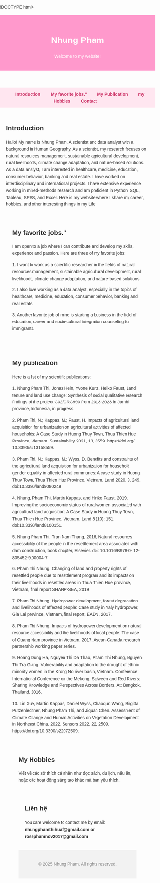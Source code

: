 !DOCTYPE html>
<html lang="vi">
<head>
  <meta charset="UTF-8" />
  <meta name="viewport" content="width=device-width, initial-scale=1.0"/>
  <title>Nhung Pham</title>
  <style>
    body {
      font-family: Arial, sans-serif;
      margin: 0;
      padding: 0;
      line-height: 1.6;
      background-color: #fdfdfd;
      color: #333;
    }
    header {
      background-color: #ff99cc;
      padding: 20px;
      text-align: center;
      color: white;
    }
    nav {
      text-align: center;
      background: #ffe6f0;
      padding: 10px;
    }
    nav a {
      margin: 0 15px;
      text-decoration: none;
      color: #cc3366;
      font-weight: bold;
    }
    section {
      padding: 20px;
    }
    footer {
      text-align: center;
      padding: 20px;
      background: #f2f2f2;
      color: #888;
    }
  </style>
</head>
<body>

  <header>
    <h1>Nhung Pham</h1>
    <p>Welcome to my website!</p>
  </header>

  <nav>
    <a href="#Introduction">Introduction</a>
    <a href="#My favorite jobs.">My favorite jobs."</a>
    <a href="#My publication ">My Publication</a>
    <a href="#My hobbies">my Hobbies</a>
    <a href="#Contact">Contact</a>
  </nav>
   <section id="Introduction">
    <h2>Introduction</h2>
    <p>Hallo! My name is Nhung Pham. A scientist and data analyst with a background in Human Geography. As a scientist, my research focuses on natural resources management, sustainable agricultural development, rural livelihoods, climate change adaptation, and nature-based solutions. As a data analyst, I am interested in healthcare, medicine, education, consumer behavior, banking and real estate. I have worked on interdisciplinary and international projects. I have extensive experience working in mixed-methods research and am proficient in Python, SQL, Tableau, SPSS, and Excel. Here is my website where I share my career, hobbies,  and other interesting things in my Life.</p>
 <section id="My favorite jobs."">
    <h2>My favorite jobs."</h2>
    <p>I am open to a job where I can contribute and develop my skills, experience and passion. Here are three of my favorite jobs:
    <p>1. I want to work as a scientific researcher in the fields of natural resources management, sustainable agricultural development, rural livelihoods, climate change adaptation, and nature-based solutions
    <p>2. I also love working as a data analyst, especially in the topics of healthcare, medicine, education, consumer behavior, banking and real estate.
    <p>3. Another favorite job of mine is starting a business in the field of education, career and socio-cultural integration counseling for immigrants.</p>
  </section>
  <section id"My Publication">
    <h2>My publication</h2>
    <p> Here is a list of my scientific publications:
    <p>1. Nhung Pham Thi, Jonas Hein, Yvone Kunz, Heiko Faust, Land tenure and land use change: Synthesis of social qualitative research findings of the project C02/CRC990 from 2013-2023 in Jambi province, Indonesia, in progress.
    <p> 2. Pham Thi, N.; Kappas, M.; Faust, H. Impacts of agricultural land acquisition for urbanization on agricultural activities of affected households: A Case Study in Huong Thuy Town, Thua Thien Hue Province, Vietnam. Sustainability 2021, 13, 8559. https://doi.org/ 10.3390/su13158559.
    <p>3. Pham Thi, N.; Kappas, M.; Wyss, D. Benefits and constraints of the agricultural land acquisition for urbanization for household gender equality in affected rural communes: A case study in Huong Thuy Town, Thua Thien Hue Province, Vietnam. Land 2020, 9, 249, doi:10.3390/land9080249
    <p>4. Nhung, Pham Thi, Martin Kappas, and Heiko Faust. 2019. Improving the socioeconomic status of rural women associated with agricultural land acquisition: A Case Study in Huong Thuy Town, Thua Thien Hue Province, Vietnam. Land 8 (10): 151. doi:10.3390/land8100151.
    <p>5. Nhung Pham Thi, Tran Nam Thang, 2016, Natural resources accessibility of the people in the resettlement area associated with dam construction, book chapter, Elsevier. doi: 10.1016/B978-0- 12-805452-9.00004-7
    <p>6. Pham Thi Nhung, Changing of land and property rights of resettled people due to resettlement program and its impacts on their livelihoods in resettled areas in Thua Thien Hue province, Vietnam, final report SHARP-SEA, 2019
    <p>7. Pham Thi Nhung, Hydropower development, forest degradation and livelihoods of affected people: Case study in Yaly hydropower, Gia Lai province, Vietnam, final report, EADN, 2017.
    <p>8. Pham Thị Nhung, Impacts of hydropower development on natural resource accessibility and the livelihoods of local people: The case of Quang Nam province in Vietnam, 2017, Asean-Canada research partnership working paper series.
    <p>9. Hoang Dung Ha, Nguyen Thi Da Thao, Pham Thi Nhung, Nguyen Thi Tra Giang. Vulnerability and adaptation to the drought of ethnic minority women in the Krong No river basin, Vietnam. Conference: International Conference on the Mekong, Salween and Red Rivers: Sharing Knowledge and Perspectives Across Borders, At: Bangkok, Thailand, 2016.
   <p>10. Lin Xue, Martin Kappas, Daniel Wyss, Chaoqun Wang, Birgitta Putzenlechner, Nhung Pham Thi, and Jiquan Chen. Assessment of Climate Change and Human Activities on Vegetation Development in Northeast China, 2022, Sensors 2022, 22, 2509. https://doi.org/10.3390/s22072509.</p>
    <section id"My Hobbies">
    <h2>My Hobbies</h2>
    <p>Viết về các sở thích cá nhân như đọc sách, du lịch, nấu ăn, hoặc các hoạt động sáng tạo khác mà bạn yêu thích.</p>
  <section id="Contact">
    <h2>Liên hệ</h2>
    <p>You care welcome to contact me by email: <strong>nhungphamthihuaf@gmail.com or rosephamnov2017@gmail.com</strong></p>
  </section>

  <footer>
    <p>&copy; 2025 Nhung Pham. All rights reserved.</p>
  </footer>

</body>
</html>
